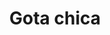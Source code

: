 ---
title: Gota chica
date: 
draft: false

# descripcion
description : Argo colgante de plata

materials: Plata 925

color: Plateado

dimensions: 2,6cm

code: 01-01-0314

type: "Aros"

categories: []

price: $1.370,00

# Images
# first image will be shown in the product page
images:
  # - image: "images/path_to_image"
  # La ubicacion de las imagenes es imagenes/Aros/Aros.Colgantes/01-01-0314-gota-chica
  - image: "./images/aros/colgantes/01-01-0314-gota-chica_a.JPG"
  - image: "./images/aros/colgantes/01-01-0314-gota-chica_b.JPG"
---